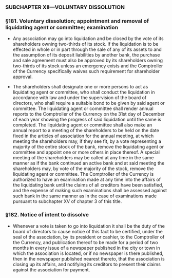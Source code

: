 ### SUBCHAPTER XII—VOLUNTARY DISSOLUTION

### §181. Voluntary dissolution; appointment and removal of liquidating agent or committee; examination
* Any association may go into liquidation and be closed by the vote of its shareholders owning two-thirds of its stock. If the liquidation is to be effected in whole or in part through the sale of any of its assets to and the assumption of its deposit liabilities by another bank, the purchase and sale agreement must also be approved by its shareholders owning two-thirds of its stock unless an emergency exists and the Comptroller of the Currency specifically waives such requirement for shareholder approval.

* The shareholders shall designate one or more persons to act as liquidating agent or committee, who shall conduct the liquidation in accordance with law and under the supervision of the board of directors, who shall require a suitable bond to be given by said agent or committee. The liquidating agent or committee shall render annual reports to the Comptroller of the Currency on the 31st day of December of each year showing the progress of said liquidation until the same is completed. The liquidating agent or committee shall also make an annual report to a meeting of the shareholders to be held on the date fixed in the articles of association for the annual meeting, at which meeting the shareholders may, if they see fit, by a vote representing a majority of the entire stock of the bank, remove the liquidating agent or committee and appoint one or more others in place thereof. A special meeting of the shareholders may be called at any time in the same manner as if the bank continued an active bank and at said meeting the shareholders may, by vote of the majority of the stock, remove the liquidating agent or committee. The Comptroller of the Currency is authorized to have an examination made at any time into the affairs of the liquidating bank until the claims of all creditors have been satisfied, and the expense of making such examinations shall be assessed against such bank in the same manner as in the case of examinations made pursuant to subchapter XV of chapter 3 of this title.

### §182. Notice of intent to dissolve
* Whenever a vote is taken to go into liquidation it shall be the duty of the board of directors to cause notice of this fact to be certified, under the seal of the association, by its president or cashier, to the Comptroller of the Currency, and publication thereof to be made for a period of two months in every issue of a newspaper published in the city or town in which the association is located, or if no newspaper is there published, then in the newspaper published nearest thereto, that the association is closing up its affairs, and notifying its creditors to present their claims against the association for payment.